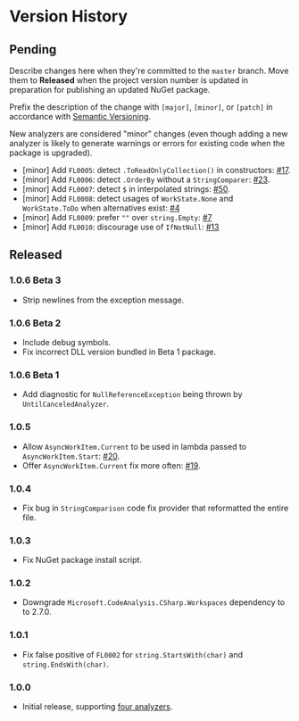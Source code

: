 # Version History

## Pending

Describe changes here when they're committed to the `master` branch. Move them to **Released** when the project version number is updated in preparation for publishing an updated NuGet package.

Prefix the description of the change with `[major]`, `[minor]`, or `[patch]` in accordance with [Semantic Versioning](https://semver.org/).

New analyzers are considered "minor" changes (even though adding a new analyzer is likely to generate warnings
or errors for existing code when the package is upgraded).

* [minor] Add `FL0005`: detect `.ToReadOnlyCollection()` in constructors: [#17](https://github.com/Faithlife/FaithlifeAnalyzers/issues/17).
* [minor] Add `FL0006`: detect `.OrderBy` without a `StringComparer`: [#23](https://github.com/Faithlife/FaithlifeAnalyzers/issues/23).
* [minor] Add `FL0007`: detect `$` in interpolated strings: [#50](https://github.com/Faithlife/FaithlifeAnalyzers/issues/50).
* [minor] Add `FL0008`: detect usages of `WorkState.None` and `WorkState.ToDo` when alternatives exist: [#4](https://github.com/Faithlife/FaithlifeAnalyzers/issues/4)
* [minor] Add `FL0009`: prefer `""` over `string.Empty`: [#7](https://github.com/Faithlife/FaithlifeAnalyzers/issues/7)
* [minor] Add `FL0010`: discourage use of `IfNotNull`: [#13](https://github.com/Faithlife/FaithlifeAnalyzers/issues/13)

## Released

### 1.0.6 Beta 3

* Strip newlines from the exception message.

### 1.0.6 Beta 2

* Include debug symbols.
* Fix incorrect DLL version bundled in Beta 1 package.

### 1.0.6 Beta 1

* Add diagnostic for `NullReferenceException` being thrown by `UntilCanceledAnalyzer`.

### 1.0.5

* Allow `AsyncWorkItem.Current` to be used in lambda passed to `AsyncWorkItem.Start`: [#20](https://github.com/Faithlife/FaithlifeAnalyzers/issues/20).
* Offer `AsyncWorkItem.Current` fix more often: [#19](https://github.com/Faithlife/FaithlifeAnalyzers/issues/19).

### 1.0.4

* Fix bug in `StringComparison` code fix provider that reformatted the entire file.

### 1.0.3

* Fix NuGet package install script.

### 1.0.2

* Downgrade `Microsoft.CodeAnalysis.CSharp.Workspaces` dependency to to 2.7.0.

### 1.0.1

* Fix false positive of `FL0002` for `string.StartsWith(char)` and `string.EndsWith(char)`.

### 1.0.0

* Initial release, supporting [four analyzers](https://github.com/Faithlife/FaithlifeAnalyzers/wiki).
